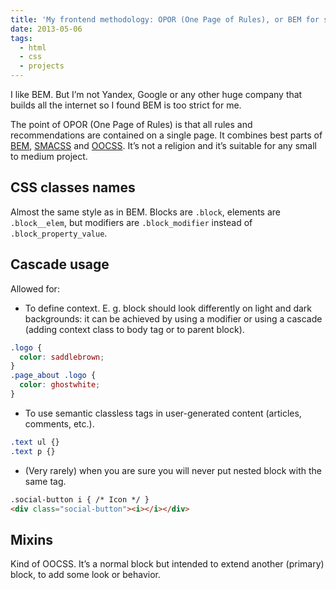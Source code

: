 ```yaml
---
title: 'My frontend methodology: OPOR (One Page of Rules), or BEM for small sites'
date: 2013-05-06
tags:
  - html
  - css
  - projects
---
```


I like BEM. But I’m not Yandex, Google or any other huge company that builds all the internet so I found BEM is too strict for me.

The point of OPOR (One Page of Rules) is that all rules and recommendations are contained on a single page. It combines best parts of [BEM](https://en.bem.info/), [SMACSS](https://smacss.com/) and [OOCSS](https://www.smashingmagazine.com/2011/12/an-introduction-to-object-oriented-css-oocss/). It’s not a religion and it’s suitable for any small to medium project.

## CSS classes names

Almost the same style as in BEM. Blocks are `.block`, elements are `.block__elem`, but modifiers are `.block_modifier` instead of `.block_property_value`.

## Cascade usage

Allowed for:

- To define context. E. g. block should look differently on light and dark backgrounds: it can be achieved by using a modifier or using a cascade (adding context class to body tag or to parent block).

```css
.logo {
  color: saddlebrown;
}
.page_about .logo {
  color: ghostwhite;
}
```

- To use semantic classless tags in user-generated content (articles, comments, etc.).

<!-- prettier-ignore -->
```css
.text ul {}
.text p {}
```

- (Very rarely) when you are sure you will never put nested block with the same tag.

```html
.social-button i { /* Icon */ }
<div class="social-button"><i></i></div>
```

## Mixins

Kind of OOCSS. It’s a normal block but intended to extend another (primary) block, to add some look or behavior.

<!-- prettier-ignore ->>
```css
.scrollable
a.fake
```

## States

It’s like modifier but you can use it with any block or element. Very useful in JavaScript.

<!-- prettier-ignore ->>
```css
.is-expanded
.is-visible
.is-highlighted
```

## JS-hooks

You shouldn’t use CSS classes used to style content to select elements in JavaScript. (Except states.)

<!-- prettier-ignore ->>
```css
.js-files
.js-select
.js-item
```

## Wrappers

Don’t imply any semantics, use it for appearance only.

```html
<div class="header">
  <div class="header-i"></div>
</div>
```

## Caveats

1. Preferred classes order in HTML: blocks, mixins, JS-hooks, states:

```html
<div class="upload-files scrollable js-files is-hidden"></div>
```

## Other methodologies

- [BEM](https://en.bem.info/)
- [SMACSS](https://smacss.com/)
- [OOCSS](https://www.smashingmagazine.com/2011/12/an-introduction-to-object-oriented-css-oocss/)
- [MCSS](https://github.com/operatino/MCSS)

## Links

- [About HTML semantics and frontend architecture](http://nicolasgallagher.com/about-html-semantics-front-end-architecture/)
- [Code smells in CSS](https://csswizardry.com/2012/11/code-smells-in-css/)
- [Pragmatic, practical font sizing in CSS](https://csswizardry.com/2012/02/pragmatic-practical-font-sizing-in-css/)
- [Single-direction margin declarations](https://csswizardry.com/2012/06/single-direction-margin-declarations/)
- [The media object saves hundreds of lines of code](http://www.stubbornella.org/content/2010/06/25/the-media-object-saves-hundreds-of-lines-of-code/)
- [Writing the best CSS when building with HTML5](https://toddmotto.com/writing-the-best-css-when-building-with-html5/)
- [My Stylus framework](https://github.com/tamiadev/tamia)
